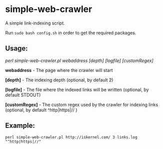 simple-web-crawler
==================

A simple link-indexing script.

Run ```sudo bash config.sh``` in order to get the required packages.

Usage:
--

*perl simple-web-crawler.pl webaddress [depth] [logfile] [customRegex]*

**webaddress**    - The page where the crawler will start

**[depth]**       - The indexing depth (optional, by default 2)

**[logfile]**     - The file where the indexed links will be written (optional, by default STDOUT)

**[customRegex]** - The custom regex used by the crawler for indexing links (optional, by default ^http|https|\/\/ )

Example:
---

```perl simple-web-crawler.pl http://iskernel.com/ 3 links.log "^http|https|//"```
